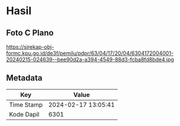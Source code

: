 # Hasil

## Foto C Plano

https://sirekap-obj-formc.kpu.go.id/de3f/pemilu/pdpr/63/04/17/20/04/6304172004001-20240215-024639--bee90d2a-a394-4549-88d3-fcba8fd8bde4.jpg


## Metadata

| Key        | Value               |
| ---------- | ------------------- |
| Time Stamp | 2024-02-17 13:05:41 |
| Kode Dapil | 6301                |



